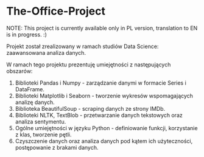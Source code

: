 # The-Office-Project
NOTE: This project is currently available only in PL version, translation to EN is in progress. :)

Projekt został zrealizowany w ramach studiów Data Science: zaawansowana analiza danych. 

W ramach tego projektu prezentuję umiejętności z następujących obszarów:
1. Biblioteki Pandas i Numpy - zarządzanie danymi w formacie Series i DataFrame.
2. Biblioteki Matplotlib i Seaborn - tworzenie wykresów wspomagających analizę danych.
3. Biblioteka BeautifulSoup - scraping danych ze strony IMDb.
4. Biblioteki NLTK, TextBlob - przetwarzanie danych tekstowych oraz analiza sentymentu.
5. Ogólne umiejętności w języku Python - definiowanie funkcji, korzystanie z klas, tworzenie pętli.
6. Czyszczenie danych oraz analiza danych pod kątem ich użyteczności, postępowanie z brakami danych.
